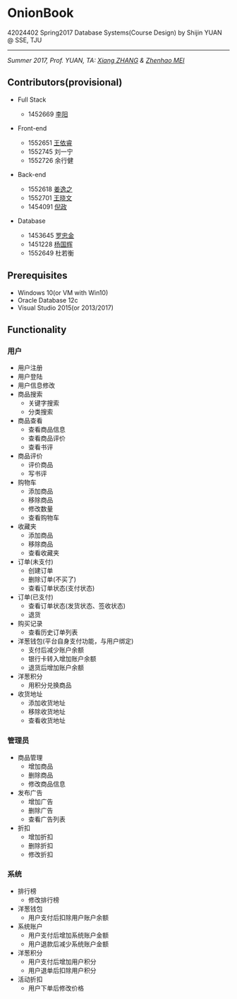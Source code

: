 # OnionBook

42024402 Spring2017 Database Systems(Course Design) by Shijin YUAN @ SSE, TJU

------

*Summer 2017, Prof. YUAN, TA: [Xiang ZHANG](mailto:546919127@qq.com) & [Zhenhao MEI](mailto:546919127@qq.com)*

## Contributors(provisional)

- Full Stack
  - 1452669 [李阳](https://github.com/zjzsliyang)


- Front-end
  - 1552651 [王依睿](https://github.com/Charon0622)
  - 1552745 刘一宁
  - 1552726 余行健
- Back-end
  - 1552618 [姜逸之](https://github.com/Ginufet)
  - 1552701 [王晓文](https://github.com/WANGXiaowen0904)
  - 1454091 [倪政](https://github.com/frank1129)
- Database
  - 1453645 [罗忠金](https://github.com/tjluozhongjin)
  - 1451228 [杨国辉](https://github.com/Yghifi)
  - 1552649 杜若衡

## Prerequisites

- Windows 10(or VM with Win10)
- Oracle Database 12c
- Visual Studio 2015(or 2013/2017)

## Functionality

### 用户

- 用户注册
- 用户登陆
- 用户信息修改
- 商品搜索
  - 关键字搜索
  - 分类搜索
- 商品查看
  - 查看商品信息
  - 查看商品评价
  - 查看书评
- 商品评价
  - 评价商品
  - 写书评
- 购物车
  - 添加商品
  - 移除商品
  - 修改数量
  - 查看购物车
- 收藏夹
  - 添加商品
  - 移除商品
  - 查看收藏夹
- 订单(未支付)
  - 创建订单
  - 删除订单(不买了)
  - 查看订单状态(支付状态)
- 订单(已支付)
  - 查看订单状态(发货状态、签收状态)
  - 退货
- 购买记录
  - 查看历史订单列表
- 洋葱钱包(平台自身支付功能，与用户绑定)
  - 支付后减少账户余额
  - 银行卡转入增加账户余额
  - 退货后增加账户余额
- 洋葱积分
  - 用积分兑换商品
- 收货地址
  - 添加收货地址
  - 移除收货地址
  - 查看收货地址

### 管理员

- 商品管理
  - 增加商品
  - 删除商品
  - 修改商品信息
- 发布广告
  - 增加广告
  - 删除广告
  - 查看广告列表
- 折扣
  - 增加折扣
  - 删除折扣
  - 修改折扣

### 系统

- 排行榜
  - 修改排行榜
- 洋葱钱包
  - 用户支付后扣除用户账户余额
- 系统账户
  - 用户支付后增加系统账户金额
  - 用户退款后减少系统账户金额
- 洋葱积分
  - 用户支付后增加用户积分
  - 用户退单后扣除用户积分
- 活动折扣
  - 用户下单后修改价格